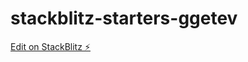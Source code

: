# stackblitz-starters-ggetev

[Edit on StackBlitz ⚡️](https://stackblitz.com/edit/stackblitz-starters-ggetev)